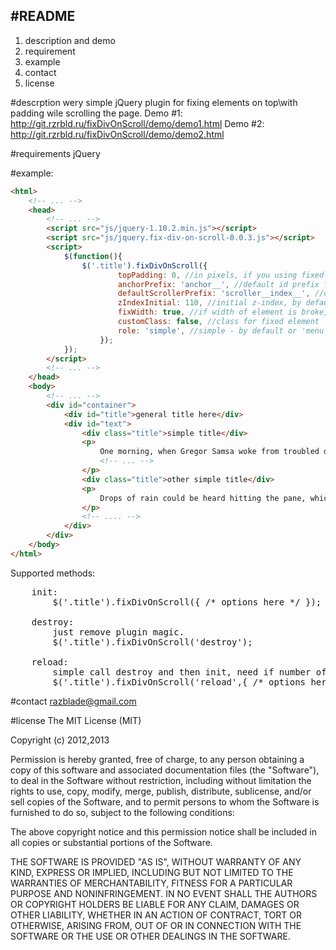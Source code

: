 ﻿#README 
----------------
1. description and demo
2. requirement
3. example
4. contact
5. license

#descrption
wery simple jQuery plugin for fixing elements on top\with padding wile scrolling the page.
Demo #1: http://git.rzrbld.ru/fixDivOnScroll/demo/demo1.html 
Demo #2: http://git.rzrbld.ru/fixDivOnScroll/demo/demo2.html

#requirements
jQuery

#example:
```html
<html>
    <!-- ... -->
    <head>
        <!-- ... -->
        <script src="js/jquery-1.10.2.min.js"></script>
        <script src="js/jquery.fix-div-on-scroll-0.0.3.js"></script>
        <script>
            $(function(){
                $('.title').fixDivOnScroll({
                        topPadding: 0, //in pixels, if you using fixed-to-top nav-bar or somthing like that
                        anchorPrefix: 'anchor__', //default id prefix for anchor id
                        defaultScrollerPrefix: 'scroller__index__', //default pattern for div id, only if div doesn't have an id
                        zIndexInitial: 110, //initial z-index, by default set 100
                        fixWidth: true, //if width of element is broke, try set to false
                        customClass: false, //class for fixed element
                        role: 'simple', //simple - by default or 'menu' - for menue-like 
                    });
            });
        </script>
        <!-- ... -->
    </head>
    <body>
        <!-- ... -->
        <div id="container">
            <div id="title">general title here</div>
            <div id="text">
                <div class="title">simple title</div>
                <p>
                    One morning, when Gregor Samsa woke from troubled dreams, he found himself transformed in his bed into a horrible vermin. He lay on his armour-like back, and if he lifted his head a 
                    <!-- ... -->
                </p>
                <div class="title">other simple title</div>
                <p>
                    Drops of rain could be heard hitting the pane, which made him feel quite sad. "How about if I sleep a little bit longer and forget all this nonsense
                </p>
                <!-- .... -->
            </div>
        </div>
    </body>
</html>
```
Supported methods:
<pre>
    init:
        $('.title').fixDivOnScroll({ /* options here */ });

    destroy:
        just remove plugin magic.
        $('.title').fixDivOnScroll('destroy');

    reload:
        simple call destroy and then init, need if number of titles dunamicly changes
        $('.title').fixDivOnScroll('reload',{ /* options here */ })
</pre>

#contact
razblade@gmail.com

#license
The MIT License (MIT)

Copyright (c) 2012,2013

Permission is hereby granted, free of charge, to any person obtaining a copy
of this software and associated documentation files (the "Software"), to deal
in the Software without restriction, including without limitation the rights
to use, copy, modify, merge, publish, distribute, sublicense, and/or sell
copies of the Software, and to permit persons to whom the Software is
furnished to do so, subject to the following conditions:

The above copyright notice and this permission notice shall be included in
all copies or substantial portions of the Software.

THE SOFTWARE IS PROVIDED "AS IS", WITHOUT WARRANTY OF ANY KIND, EXPRESS OR
IMPLIED, INCLUDING BUT NOT LIMITED TO THE WARRANTIES OF MERCHANTABILITY,
FITNESS FOR A PARTICULAR PURPOSE AND NONINFRINGEMENT. IN NO EVENT SHALL THE
AUTHORS OR COPYRIGHT HOLDERS BE LIABLE FOR ANY CLAIM, DAMAGES OR OTHER
LIABILITY, WHETHER IN AN ACTION OF CONTRACT, TORT OR OTHERWISE, ARISING FROM,
OUT OF OR IN CONNECTION WITH THE SOFTWARE OR THE USE OR OTHER DEALINGS IN
THE SOFTWARE.


